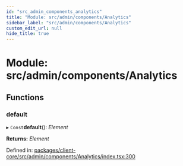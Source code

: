 ```yaml
---
id: "src_admin_components_analytics"
title: "Module: src/admin/components/Analytics"
sidebar_label: "src/admin/components/Analytics"
custom_edit_url: null
hide_title: true
---
```


# Module: src/admin/components/Analytics

## Functions

### default

▸ `Const`**default**(): *Element*

**Returns:** *Element*

Defined in: [packages/client-core/src/admin/components/Analytics/index.tsx:300](https://github.com/xr3ngine/xr3ngine/blob/65dfcf39a/packages/client-core/src/admin/components/Analytics/index.tsx#L300)
